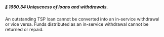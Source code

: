 ##### § 1650.34 Uniqueness of loans and withdrawals. #####

An outstanding TSP loan cannot be converted into an in-service withdrawal or vice versa. Funds distributed as an in-service withdrawal cannot be returned or repaid.